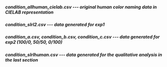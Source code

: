 ##### condition_allhuman_cielab.csv --- original human color naming data in CIELAB representation
##### condition_slrl2.csv --- data generated for exp1
##### condition_a.csv, condition_b.csv, condition_c.csv --- data generated for exp2 (100/0, 50/50, 0/100)
##### condition_slrlhuman.csv --- data generated for the qualitative analysis in the last section
